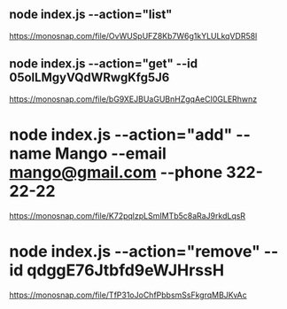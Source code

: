 ## node index.js --action="list"

https://monosnap.com/file/OvWUSpUFZ8Kb7W6g1kYLULkqVDR58l

## node index.js --action="get" --id 05olLMgyVQdWRwgKfg5J6

https://monosnap.com/file/bG9XEJBUaGUBnHZgqAeCI0GLERhwnz

# node index.js --action="add" --name Mango --email mango@gmail.com --phone 322-22-22

https://monosnap.com/file/K72pqlzpLSmIMTb5c8aRaJ9rkdLqsR

# node index.js --action="remove" --id qdggE76Jtbfd9eWJHrssH

https://monosnap.com/file/TfP31oJoChfPbbsmSsFkgrqMBJKvAc
